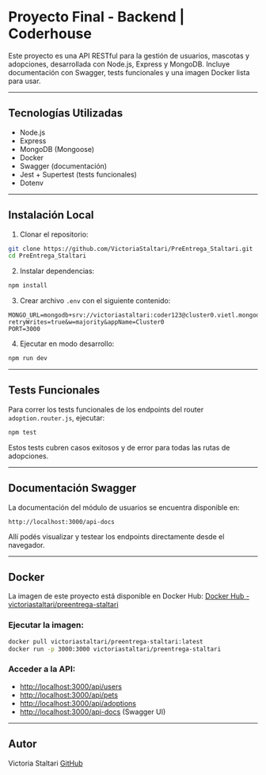 # Proyecto Final - Backend | Coderhouse

Este proyecto es una API RESTful para la gestión de usuarios, mascotas y adopciones, desarrollada con Node.js, Express y MongoDB. Incluye documentación con Swagger, tests funcionales y una imagen Docker lista para usar.

---

## Tecnologías Utilizadas

* Node.js
* Express
* MongoDB (Mongoose)
* Docker
* Swagger (documentación)
* Jest + Supertest (tests funcionales)
* Dotenv

---

## Instalación Local

1. Clonar el repositorio:

```bash
git clone https://github.com/VictoriaStaltari/PreEntrega_Staltari.git
cd PreEntrega_Staltari
```

2. Instalar dependencias:

```bash
npm install
```

3. Crear archivo `.env` con el siguiente contenido:

```env
MONGO_URL=mongodb+srv://victoriastaltari:coder123@cluster0.vietl.mongodb.net/?retryWrites=true&w=majority&appName=Cluster0
PORT=3000
```

4. Ejecutar en modo desarrollo:

```bash
npm run dev
```

---

## Tests Funcionales

Para correr los tests funcionales de los endpoints del router `adoption.router.js`, ejecutar:

```bash
npm test
```

Estos tests cubren casos exitosos y de error para todas las rutas de adopciones.

---

## Documentación Swagger

La documentación del módulo de usuarios se encuentra disponible en:

```
http://localhost:3000/api-docs
```

Allí podés visualizar y testear los endpoints directamente desde el navegador.

---

## Docker

La imagen de este proyecto está disponible en Docker Hub:
[Docker Hub - victoriastaltari/preentrega-staltari](https://hub.docker.com/r/victoriastaltari/preentrega-staltari)

### Ejecutar la imagen:

```bash
docker pull victoriastaltari/preentrega-staltari:latest
docker run -p 3000:3000 victoriastaltari/preentrega-staltari
```

### Acceder a la API:

* [http://localhost:3000/api/users](http://localhost:3000/api/users)
* [http://localhost:3000/api/pets](http://localhost:3000/api/pets)
* [http://localhost:3000/api/adoptions](http://localhost:3000/api/adoptions)
* [http://localhost:3000/api-docs](http://localhost:3000/api-docs) (Swagger UI)

---

## Autor

Victoria Staltari
[GitHub](https://github.com/VictoriaStaltari)